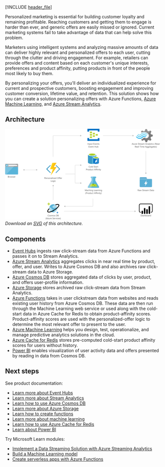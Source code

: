 


[!INCLUDE [header_file](../../../includes/sol-idea-header.md)]

Personalized marketing is essential for building customer loyalty and remaining profitable. Reaching customers and getting them to engage is harder than ever, and generic offers are easily missed or ignored. Current marketing systems fail to take advantage of data that can help solve this problem.

Marketers using intelligent systems and analyzing massive amounts of data can deliver highly relevant and personalized offers to each user, cutting through the clutter and driving engagement. For example, retailers can provide offers and content based on each customer's unique interests, preferences and product affinity, putting products in front of the people most likely to buy them.

By personalizing your offers, you'll deliver an individualized experience for current and prospective customers, boosting engagement and improving customer conversion, lifetime value, and retention. This solution shows how you can create a solution personalizing offers with Azure Functions, [Azure Machine Learning](/azure/machine-learning/overview-what-is-azure-ml), and [Azure Stream Analytics](/azure/stream-analytics/stream-analytics-introduction).

## Architecture

![Architecture diagram: personalizing offers with machine learning and near real time analytics.](../media/personalized-marketing.png)
*Download an [SVG](../media/personalized-marketing.svg) of this architecture.*

## Components

* [Event Hubs](https://azure.microsoft.com/services/event-hubs) ingests raw click-stream data from Azure Functions and passes it on to Stream Analytics.
* [Azure Stream Analytics](https://azure.microsoft.com/services/stream-analytics) aggregates clicks in near real time by product, offer, and user. Writes to Azure Cosmos DB and also archives raw click-stream data to Azure Storage.
* [Azure Cosmos DB](https://azure.microsoft.com/services/cosmos-db) stores aggregated data of clicks by user, product, and offers user-profile information.
* [Azure Storage](https://azure.microsoft.com/services/storage) stores archived raw click-stream data from Stream Analytics.
* [Azure Functions](https://azure.microsoft.com/services/functions) takes in user clickstream data from websites and reads existing user history from Azure Cosmos DB. These data are then run through the Machine Learning web service or used along with the cold-start data in Azure Cache for Redis to obtain product-affinity scores. Product-affinity scores are used with the personalized-offer logic to determine the most relevant offer to present to the user.
* [Azure Machine Learning](https://azure.microsoft.com/services/machine-learning) helps you design, test, operationalize, and manage predictive analytics solutions in the cloud.
* [Azure Cache for Redis](https://azure.microsoft.com/services/cache) stores pre-computed cold-start product affinity scores for users without history.
* [Power BI](https://powerbi.microsoft.com) enables visualization of user activity data and offers presented by reading in data from Cosmos DB.

## Next steps

See product documentation:

* [Learn more about Event Hubs](/azure/event-hubs/event-hubs-what-is-event-hubs)
* [Learn more about Stream Analytics](/azure/stream-analytics/stream-analytics-introduction)
* [Learn how to use Azure Cosmos DB](/azure/cosmos-db)
* [Learn more about Azure Storage](/azure/storage/common/storage-introduction)
* [Learn how to create functions](/azure/azure-functions/functions-overview)
* [Learn more about machine learning](/azure/machine-learning/overview-what-is-azure-ml)
* [Learn how to use Azure Cache for Redis](/azure/redis-cache/cache-dotnet-how-to-use-azure-redis-cache)
* [Learn about Power BI](https://powerbi.microsoft.com/documentation/powerbi-landing-page)

Try Microsoft Learn modules:

* [Implement a Data Streaming Solution with Azure Streaming Analytics](/learn/paths/implement-data-streaming-with-asa/)
* [Build a Machine Learning model](/learn/modules/machine-learning-model-nasa/)
* [Create serverless apps with Azure Functions](/learn/paths/create-serverless-applications/)
